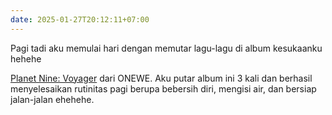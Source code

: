 ```yaml
---
date: 2025-01-27T20:12:11+07:00
---
```

Pagi tadi aku memulai hari dengan memutar lagu-lagu di album kesukaanku hehehe

[Planet Nine: Voyager](https://www.youtube.com/watch?v=o1aa5pU7_tQ&list=OLAK5uy_kcIMwFsiDiSE0S9NSKfRrhqH_1-Ccv0bM) dari ONEWE. Aku putar album ini 3 kali dan berhasil menyelesaikan rutinitas pagi berupa bebersih diri, mengisi air, dan bersiap jalan-jalan ehehehe.
